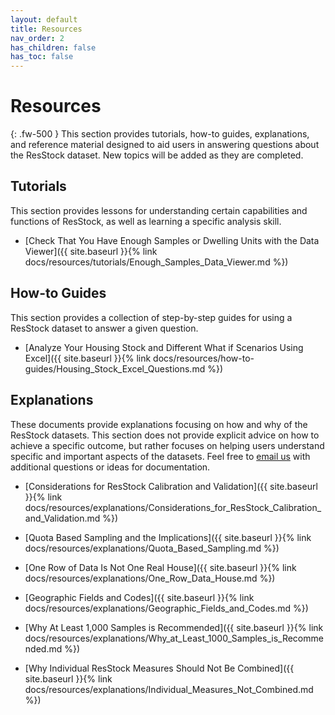 ```yaml
---
layout: default
title: Resources
nav_order: 2
has_children: false
has_toc: false
---
```


# Resources
{: .fw-500 }
This section provides tutorials, how-to guides, explanations, and reference material designed to aid users in answering questions about the ResStock dataset. New topics will be added as they are completed.

## Tutorials
This section provides lessons for understanding certain capabilities and functions of ResStock, as well as learning a specific analysis skill.
- [Check That You Have Enough Samples or Dwelling Units with the Data Viewer]({{ site.baseurl }}{% link docs/resources/tutorials/Enough_Samples_Data_Viewer.md %})

<!-- 
- Timeseries Impact of Applying an Upgrade
- Online Resources
-->

## How-to Guides
This section provides a collection of step-by-step guides for using a ResStock dataset to answer a given question.
- [Analyze Your Housing Stock and Different What if Scenarios Using Excel]({{ site.baseurl }}{% link docs/resources/how-to-guides/Housing_Stock_Excel_Questions.md %})
<!--
- Sampling and Reweighting in ResStock
- Run a Custom Emissions Scenario
-->

## Explanations
These documents provide explanations focusing on how and why of the ResStock datasets. This section does not provide explicit advice on how to achieve a specific outcome, but rather focuses on helping users understand specific and important aspects of the datasets. Feel free to [email us](mailto:resstock@nrel.gov) with additional questions or ideas for documentation.
- [Considerations for ResStock Calibration and Validation]({{ site.baseurl }}{% link docs/resources/explanations/Considerations_for_ResStock_Calibration_and_Validation.md %})
 
- [Quota Based Sampling and the Implications]({{ site.baseurl }}{% link docs/resources/explanations/Quota_Based_Sampling.md %})

- [One Row of Data Is Not One Real House]({{ site.baseurl }}{% link docs/resources/explanations/One_Row_Data_House.md %})

- [Geographic Fields and Codes]({{ site.baseurl }}{% link docs/resources/explanations/Geographic_Fields_and_Codes.md %})

<!--- - Emissions -->
- [Why At Least 1,000 Samples is Recommended]({{ site.baseurl }}{% link docs/resources/explanations/Why_at_Least_1000_Samples_is_Recommended.md %})

- [Why Individual ResStock Measures Should Not Be Combined]({{ site.baseurl }}{% link docs/resources/explanations/Individual_Measures_Not_Combined.md %})
<!-- - Combining Data from Different Datasets
- Limitations and Known Issues -->
